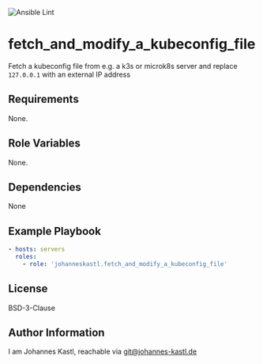 ![Ansible Lint](https://github.com/johanneskastl/ansible-role-fetch_and_modify_a_kubeconfig_file/workflows/Ansible%20Lint/badge.svg)

# fetch_and_modify_a_kubeconfig_file

Fetch a kubeconfig file from e.g. a k3s or microk8s server and replace
`127.0.0.1` with an external IP address

## Requirements

None.

## Role Variables

None.

## Dependencies

None

## Example Playbook

```yaml
- hosts: servers
  roles:
    - role: 'johanneskastl.fetch_and_modify_a_kubeconfig_file'
```

## License

BSD-3-Clause

## Author Information

I am Johannes Kastl, reachable via git@johannes-kastl.de
